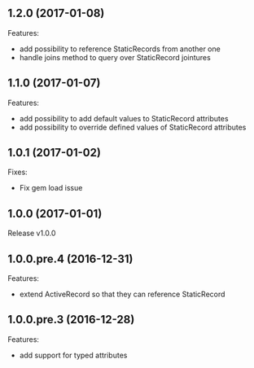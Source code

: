 ## 1.2.0 (2017-01-08)

Features:

  - add possibility to reference StaticRecords from another one
  - handle joins method to query over StaticRecord jointures

## 1.1.0 (2017-01-07)

Features:

  - add possibility to add default values to StaticRecord attributes
  - add possibility to override defined values of StaticRecord attributes

## 1.0.1 (2017-01-02)

Fixes:

  - Fix gem load issue

## 1.0.0 (2017-01-01)

Release v1.0.0

## 1.0.0.pre.4 (2016-12-31)

Features:

  - extend ActiveRecord so that they can reference StaticRecord

## 1.0.0.pre.3 (2016-12-28)

Features:

  - add support for typed attributes
